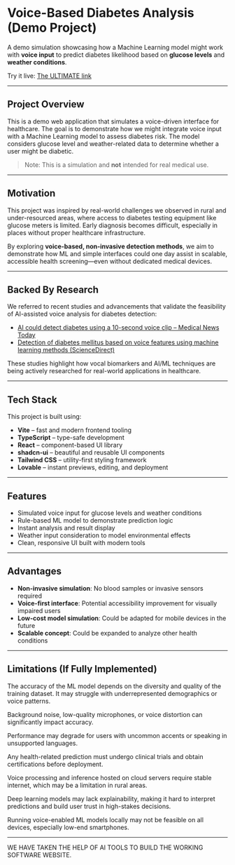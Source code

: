 #  Voice-Based Diabetes Analysis (Demo Project)

A demo simulation showcasing how a Machine Learning model might work with **voice input** to predict diabetes likelihood based on **glucose levels** and **weather conditions**.

 Try it live: [The ULTIMATE link](https://lovable.dev/projects/1e70623a-83b0-4aaa-b5bb-58c60262101e)

---

##  Project Overview

This is a demo web application that simulates a voice-driven interface for healthcare. The goal is to demonstrate how we might integrate voice input with a Machine Learning model to assess diabetes risk. The model considers glucose level and weather-related data to determine whether a user might be diabetic.

>  Note: This is a simulation and **not** intended for real medical use.

---

##  Motivation

This project was inspired by real-world challenges we observed in rural and under-resourced areas, where access to diabetes testing equipment like glucose meters is limited. Early diagnosis becomes difficult, especially in places without proper healthcare infrastructure.

By exploring **voice-based, non-invasive detection methods**, we aim to demonstrate how ML and simple interfaces could one day assist in scalable, accessible health screening—even without dedicated medical devices.

---

##  Backed By Research

We referred to recent studies and advancements that validate the feasibility of AI-assisted voice analysis for diabetes detection:

-  [AI could detect diabetes using a 10-second voice clip – Medical News Today](https://www.medicalnewstoday.com/articles/ai-10-second-voice-clip-help-diabetes-diagnosis)
-  [Detection of diabetes mellitus based on voice features using machine learning methods (ScienceDirect)](https://www.sciencedirect.com/science/article/pii/S2949761223000731)

These studies highlight how vocal biomarkers and AI/ML techniques are being actively researched for real-world applications in healthcare.

---

##  Tech Stack

This project is built using:

-  **Vite** – fast and modern frontend tooling  
-  **TypeScript** – type-safe development  
-  **React** – component-based UI library  
-  **shadcn-ui** – beautiful and reusable UI components  
-  **Tailwind CSS** – utility-first styling framework  
-  **Lovable** – instant previews, editing, and deployment

---

##  Features

-  Simulated voice input for glucose levels and weather conditions  
-  Rule-based ML model to demonstrate prediction logic  
-  Instant analysis and result display  
-  Weather input consideration to model environmental effects  
-  Clean, responsive UI built with modern tools

---

##  Advantages

- **Non-invasive simulation**: No blood samples or invasive sensors required  
- **Voice-first interface**: Potential accessibility improvement for visually impaired users  
- **Low-cost model simulation**: Could be adapted for mobile devices in the future  
- **Scalable concept**: Could be expanded to analyze other health conditions

---

##  Limitations (If Fully Implemented)

 
  The accuracy of the ML model depends on the diversity and quality of the training dataset. It may struggle with underrepresented demographics or voice patterns.


  Background noise, low-quality microphones, or voice distortion can significantly impact accuracy.


  Performance may degrade for users with uncommon accents or speaking in unsupported languages.


  Any health-related prediction must undergo clinical trials and obtain certifications before deployment.

  
  Voice processing and inference hosted on cloud servers require stable internet, which may be a limitation in rural areas.


  Deep learning models may lack explainability, making it hard to interpret predictions and build user trust in high-stakes decisions.


  Running voice-enabled ML models locally may not be feasible on all devices, especially low-end smartphones.

---

  WE HAVE TAKEN THE HELP OF AI TOOLS TO BUILD THE WORKING SOFTWARE WEBSITE.


